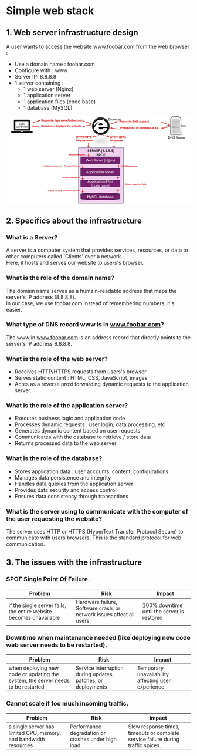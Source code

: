 # Simple web stack  
## 1. Web server infrastructure design
A user wants to access the website www.foobar.com from the web browser :
- Use a domain name : foobar.com
- Configure with : www
- Server IP: 8.8.8.8
- 1 server containing : 
    - 1 web server (Nginx)
    - 1 application server
    - 1 application files (code base)
    - 1 database (MySQL)

![Design of the Web server Infrastructure](https://raw.githubusercontent.com/Mornac/holbertonschool-system_engineering-devops/main/web_infrastructure_design/images/Task0.jpg)

## 2. Specifics about the infrastructure  
### What is a Server?  
A server is a computer system that provides services, resources, or data to other computers called 'Clients' over a network.  
Here, it hosts and serves our website to users's browser.  

### What is the role of the domain name?  
The domain name serves as a humain-readable address that maps the server's IP address (8.8.8.8).  
In our case, we use foobar.com instead of remembering numbers, it's easier.

### What type of DNS record www is in www.foobar.com?  
The www in www.foobar.com is an address record that directly points to the server's IP address 8.8.8.8.

### What is the role of the web server?
- Receives HTTP/HTTPS requests from users's browser
- Serves static content : HTML, CSS, JavaScript, images
- Actes as a reverse proxi forwarding dynamic requests to the application server.

### What is the role of the application server?
- Executes business logic and application code
- Processes dynamic requests : user login, data processing, etc
- Generates dynamic content based on user requests
- Communicates with the database to retrieve / store data
- Returns processed data to the web server

### What is the role of the database?
- Stores application data : user accounts, content, configurations
- Manages data persistence and integrity
- Handles data queries from the application server
- Provides data security and access control
- Ensures data consistency through transactions

### What is the server using to communicate with the computer of the user requesting the website?  
The server uses HTTP or HTTPS (HyperText Transfer Protocol Secure) to communicate with users'browsers. This is the standard protocol for web communication.  


## 3. The issues with the infrastructure
### SPOF Single Point Of Failure.
| Problem | Risk | Impact |
|---------|------|--------|
|if the single server fails, the entire website becomes unavailable|Hardware failure, Software crash, or network issues affect all users|100% downtime until the server is restored|

### Downtime when maintenance needed (like deploying new code web server needs to be restarted).
| Problem | Risk | Impact |
|---------|------|--------|
|when deploying new code or updating the system, the server needs to be restarted|Service interruption during updates, patches, or deployments|Temporary unavailability affecting user experience|

### Cannot scale if too much incoming traffic.
| Problem | Risk | Impact |
|---------|------|--------|
|a single server has limited CPU, memory, and bandwidth resources|Performance degradation or crashes under high load|Slow response times, timeouts or complete service failure during traffic spices.  
